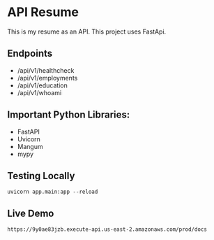 # API Resume

This is my resume as an API. This project uses FastApi.

## Endpoints

- /api/v1/healthcheck
- /api/v1/employments
- /api/v1/education
- /api/v1/whoami

## Important Python Libraries:

- FastAPI
- Uvicorn
- Mangum
- mypy

## Testing Locally

```
uvicorn app.main:app --reload
```

## Live Demo

```
https://9y0ae83jzb.execute-api.us-east-2.amazonaws.com/prod/docs
```
